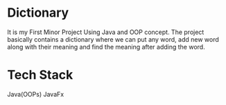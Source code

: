 # Dictionary
It is my First Minor Project Using Java and OOP concept.
The project basically contains a dictionary where we can put any word, add new word along with their meaning and find the meaning after adding the word.

# Tech Stack
Java(OOPs)
JavaFx
